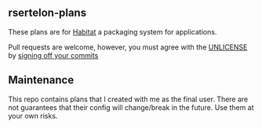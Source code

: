 ## rsertelon-plans

These plans are for [Habitat](https://habitat.sh) a packaging system for applications.

Pull requests are welcome, however, you must agree with the [UNLICENSE](http://unlicense.org) by [signing off your commits](https://elinux.org/Developer_Certificate_Of_Origin)

## Maintenance

This repo contains plans that I created with me as the final user. There are not guarantees that their config will change/break in the future. Use them at your own risks.
